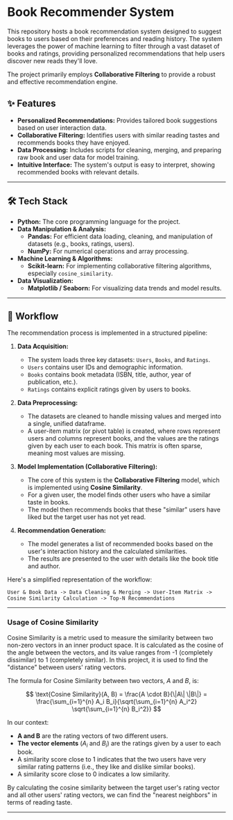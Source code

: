 # Book Recommender System

This repository hosts a book recommendation system designed to suggest books to users based on their preferences and reading history. The system leverages the power of machine learning to filter through a vast dataset of books and ratings, providing personalized recommendations that help users discover new reads they'll love.

The project primarily employs **Collaborative Filtering** to provide a robust and effective recommendation engine.

## ✨ Features

* **Personalized Recommendations:** Provides tailored book suggestions based on user interaction data.
* **Collaborative Filtering:** Identifies users with similar reading tastes and recommends books they have enjoyed.
* **Data Processing:** Includes scripts for cleaning, merging, and preparing raw book and user data for model training.
* **Intuitive Interface:** The system's output is easy to interpret, showing recommended books with relevant details.

---

## 🛠️ Tech Stack

* **Python:** The core programming language for the project.
* **Data Manipulation & Analysis:**
    * **Pandas:** For efficient data loading, cleaning, and manipulation of datasets (e.g., books, ratings, users).
    * **NumPy:** For numerical operations and array processing.
* **Machine Learning & Algorithms:**
    * **Scikit-learn:** For implementing collaborative filtering algorithms, especially `cosine_similarity`.
* **Data Visualization:**
    * **Matplotlib / Seaborn:** For visualizing data trends and model results.

---

## 🔄 Workflow

The recommendation process is implemented in a structured pipeline:

1.  **Data Acquisition:**
    * The system loads three key datasets: `Users`, `Books`, and `Ratings`.
    * `Users` contains user IDs and demographic information.
    * `Books` contains book metadata (ISBN, title, author, year of publication, etc.).
    * `Ratings` contains explicit ratings given by users to books.

2.  **Data Preprocessing:**
    * The datasets are cleaned to handle missing values and merged into a single, unified dataframe.
    * A user-item matrix (or pivot table) is created, where rows represent users and columns represent books, and the values are the ratings given by each user to each book. This matrix is often sparse, meaning most values are missing.

3.  **Model Implementation (Collaborative Filtering):**
    * The core of this system is the **Collaborative Filtering** model, which is implemented using **Cosine Similarity**.
    * For a given user, the model finds other users who have a similar taste in books.
    * The model then recommends books that these "similar" users have liked but the target user has not yet read.

4.  **Recommendation Generation:**
    * The model generates a list of recommended books based on the user's interaction history and the calculated similarities.
    * The results are presented to the user with details like the book title and author.

Here's a simplified representation of the workflow:

`User & Book Data -> Data Cleaning & Merging -> User-Item Matrix -> Cosine Similarity Calculation -> Top-N Recommendations`

---

### **Usage of Cosine Similarity**

Cosine Similarity is a metric used to measure the similarity between two non-zero vectors in an inner product space. It is calculated as the cosine of the angle between the vectors, and its value ranges from -1 (completely dissimilar) to 1 (completely similar). In this project, it is used to find the "distance" between users' rating vectors.

The formula for Cosine Similarity between two vectors, $A$ and $B$, is:

$$ \text{Cosine Similarity}(A, B) = \frac{A \cdot B}{\|A\| \|B\|} = \frac{\sum_{i=1}^{n} A_i B_i}{\sqrt{\sum_{i=1}^{n} A_i^2} \sqrt{\sum_{i=1}^{n} B_i^2}} $$

In our context:

* **A and B** are the rating vectors of two different users.
* **The vector elements** ($A_i$ and $B_i$) are the ratings given by a user to each book.
* A similarity score close to 1 indicates that the two users have very similar rating patterns (i.e., they like and dislike similar books).
* A similarity score close to 0 indicates a low similarity.

By calculating the cosine similarity between the target user's rating vector and all other users' rating vectors, we can find the "nearest neighbors" in terms of reading taste.

---


